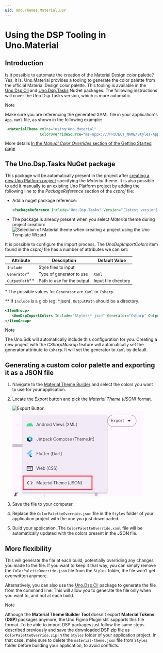 ```yaml
---
uid: Uno.Themes.Material.DSP
---
```


# Using the DSP Tooling in Uno.Material

## Introduction

Is it possible to automate the creation of the Material Design color palette? Yes, it is. Uno.Material provides a tooling to generate the color palette from the official Material Design color palette. This tooling is available in the [Uno.Dsp.Cli](https://nuget.org/packages/Uno.Dsp.Cli) and [Uno.Dsp.Tasks](https://nuget.org/packages/Uno.Dsp.Tasks) NuGet packages. The following instructions will cover the Uno.Dsp.Tasks version, which is more automatic.

> [!NOTE]
> Make sure you are referencing the generated XAML file in your
> application's `App.xaml` file, as shown in the following example:
>
> ```xml
>  <MaterialTheme xmlns="using:Uno.Material"
>                 ColorOverrideSource="ms-appx:///PROJECT_NAME/Styles/Application/MaterialColorsOverride.xaml" />
> ```
>
> More details [In the _Manual Color Overrides_ section of the Getting Started page](xref:uno.themes.material.getstarted)

## The Uno.Dsp.Tasks NuGet package

This package will be automatically present in the project after [creating a new Uno Platform project](https://aka.platform.uno/get-started) specifying the _Material_ theme. It is also possible to add it manually to an existing Uno Platform project by adding the following line to the _PackageReference_ section of the _csproj_ file:

* Add a nuget package reference:

   ```xml
   <PackageReference Include="Uno.Dsp.Tasks" Version="[latest version]" />
   ```

* The package is already present when you select _Material_ theme during project creation:
   ![Selection of Material theme when creating a project using the Uno Template Wizard](assets/material-theme-selection-wizard.png)

It is possible to configure the import process. The _UnoDspImportColors_ item found in the _csproj_ file has a number of attributes we can set:

| Attribute        | Description                     | Default Value           |
|------------------|---------------------------------|-------------------------|
| `Include`        | Style files to input            |                         |
| `Generator`*     | Type of generator to use        | `Xaml`                  |
| `OutputPath`**   | Path to use for the output      | Input file directory    |

\* The possible values for `Generator` are `Xaml` or `Csharp`.

\*\* If `Include` is a glob (eg: \*.json), `OutputPath` should be a directory.

```xml
<ItemGroup>
   <UnoDspImportColors Include="Styles\*.json" Generator="Csharp" OutputPath="Styles\Theme\"  />
</ItemGroup>
```

> [!NOTE]
> The Uno.Sdk will automatically include this configuration for you. Creating a new project with the _CSharpMarkup_ feature will automatically set the generator attribute to `Csharp`. It will set the generator to `Xaml` by default.

## Generating a custom color palette and exporting it as a JSON file

1. Navigate to the [Material Theme Builder](https://aka.platform.uno/uno-material-themebuilder) and select the colors you want to use for your application.
2. Locate the _Export_ button and pick the _Material Theme (JSON)_ format.

   ![Export Button](assets/material-theme-builder-export1.png) ![DSP Selection](assets/material-theme-builder-export2.png)
3. Save the file to your computer.
4. Replace the `ColorPaletteOverride.json` file in the `Styles` folder of your application project with the one you just downloaded.
5. Build your application. The `ColorPaletteOverride.xaml` file will be automatically updated with the colors present in the JSON file.

## More flexibility

This will generate the file at each build, potentially overriding any changes you made to the file. If you want to keep it that way, you can simply remove the `ColorPaletteOverride.json` file from the `Styles` folder, the file won't get overwritten anymore.

Alternatively, you can also use the [Uno.Dsp.Cli](https://nuget.org/packages/Uno.Dsp.Cli) package to generate the file from the command line. This will allow you to generate the file only when you want to, and not at each build.

> [!NOTE]
> Although the **Material Theme Builder Tool** doesn't export **Material Tokens (DSP)** packages anymore, the Uno Figma Plugin still supports this file format.
> To be able to import DSP packages just follow the same steps described previously and save the downloaded DSP zip file as `ColorPaletteOverride.zip` in the `Styles` folder of your application project.
> In that case, make sure to delete the `material-theme.json` file from `Styles` folder before building your application, to avoid conflicts.
